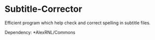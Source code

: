 Subtitle-Corrector
==================

Efficient program which help check and correct spelling in subtitle files.

Dependency:
*AlexRNL/Commons
